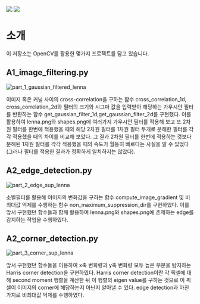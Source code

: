 <img src="https://img.shields.io/badge/Python-3776AB?style=flat&logo=Python&logoColor=white"/> <img src="https://img.shields.io/badge/OpenCV-5C3EE8?style=flat&logo=OpenCV&logoColor=white"/>
# 소개
이 저장소는 OpenCV를 활용한 몇가지 프로젝트를 담고 있습니다.

## A1_image_filtering.py
![part_1_gaussian_filtered_lenna](https://github.com/Rim-SeungJae/Computer-Vision-filtering/assets/50349104/0a5ea8fd-7043-4284-a486-9a6ac26be022)

이미지 혹은 커널 사이의 cross-correlation을 구하는 함수 cross_correlation_1d, cross_correlation_2d와 필터의 크기와 시그마 값을 입력받아 해당하는 가우시안 필터를 반환하는 함수 get_gaussian_filter_1d,get_gaussian_filter_2d를 구현했다.
이를 활용하여 lenna.png와 shapes.png에 여러가지 가우시안 필터를 적용해 보고 또 2차원 필터를 한번에 적용했을 때와 해당 2차원 필터를 1차원 필터 두개로 분해한 필터를 각각 적용했을 때의 차이를 비교해 보았다.
그 결과 2차원 필터를 한번에 적용하는 것보다 분해된 1차원 필터를 각각 적용했을 때의 속도가 월등히 빠르다는 사실을 알 수 있었다(그러나 필터를 적용한 결과가 정확하게 일치하지는 않았다).

## A2_edge_detection.py
![part_2_edge_sup_lenna](https://github.com/Rim-SeungJae/Computer-Vision-filtering/assets/50349104/4feca944-8b09-4cf0-88ab-ec7fa02d682e)

소벨필터를 활용해 이미지의 변화값을 구하는 함수 compute_image_gradient 및 비최대값 억제를 수행하는 함수 non_maximum_suppression_dir를 구현하였다.
이를 앞서 구현했던 함수들과 함께 활용하여 lenna.png와 shapes.png에 존제하는 edge를 감지하는 작업을 수행하였다.

## A2_corner_detection.py
![part_3_corner_sup_lenna](https://github.com/Rim-SeungJae/Computer-Vision-filtering/assets/50349104/10e77e72-8eca-4a7a-8395-a38ddc7e1242)

앞서 구현했던 함수들을 이용하여 x축 변화량과 y축 변화량 모두 높은 부분을 탐지하는 Harris corner detection을 구현하였다.
Harris corner detection이란 각 픽셀에 대해 second moment 행렬을 계산한 뒤 이 행렬의 eigen value를 구하는 것으로 이 픽셀이 이미지의 corner에 해당하는지 아닌지 알아낼 수 있다.
edge detection과 마찬가지로 비최대값 억제를 수행하였다.
